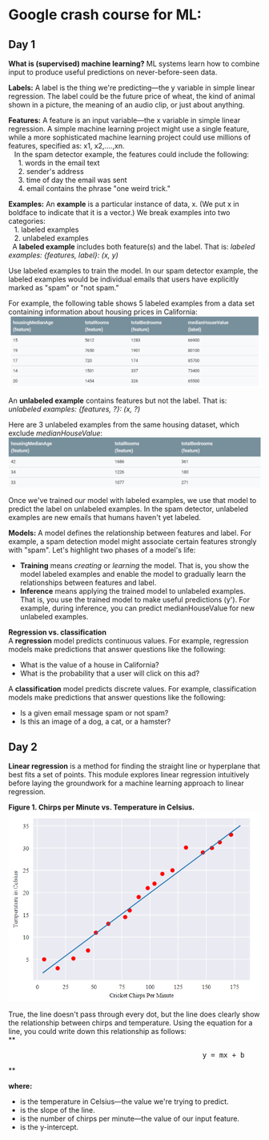 Google crash course for ML:
==============================================

Day 1
----------------------------------------------------------

**What is (supervised) machine learning?** ML systems learn how to combine input to produce useful predictions on never-before-seen data.

**Labels:** A label is the thing we're predicting—the y variable in simple linear regression. The label could be the future price of wheat, the kind of animal shown in a picture, the meaning of an audio clip, or just about anything.

**Features:** A feature is an input variable—the x variable in simple linear regression. A simple machine learning project might use a single feature, while a more sophisticated machine learning project could use millions of features, specified as: x1, x2,....,xn. <br>
  &nbsp;&nbsp;&nbsp;In the spam detector example, the features could include the following:<br>
    &nbsp;&nbsp;&nbsp;&nbsp;&nbsp;1. words in the email text<br>
    &nbsp;&nbsp;&nbsp;&nbsp;&nbsp;2. sender's address<br>
    &nbsp;&nbsp;&nbsp;&nbsp;&nbsp;3. time of day the email was sent<br>
    &nbsp;&nbsp;&nbsp;&nbsp;&nbsp;4. email contains the phrase "one weird trick."<br>

**Examples:** An **example** is a particular instance of data, x. (We put x in boldface to indicate that it is a vector.) We break examples into two categories:<br>
&nbsp;&nbsp;&nbsp;1. labeled examples<br>
&nbsp;&nbsp;&nbsp;2. unlabeled examples<br>
&nbsp; A **labeled example** includes both feature(s) and the label. That is:  *labeled examples: {features, label}: (x, y)* <br>

Use labeled examples to train the model. In our spam detector example, the labeled examples would be individual emails that users have explicitly marked as "spam" or "not spam." <br>

For example, the following table shows 5 labeled examples from a data set containing information about housing prices in California:<br>
![Labled Example](https://github.com/rajeshpp/ML-AI/blob/master/ML%20Images/Labled%20Example.PNG)

An **unlabeled example** contains features but not the label. That is: *unlabeled examples: {features, ?}: (x, ?)* <br>

Here are 3 unlabeled examples from the same housing dataset, which exclude *medianHouseValue*: <br>
![Unlabled Example](https://github.com/rajeshpp/ML-AI/blob/master/ML%20Images/Unlabled%20Example.PNG)

Once we've trained our model with labeled examples, we use that model to predict the label on unlabeled examples. In the spam detector, unlabeled examples are new emails that humans haven't yet labeled.

**Models:** A model defines the relationship between features and label. For example, a spam detection model might associate certain features strongly with "spam". Let's highlight two phases of a model's life: <br>
 * **Training** means *creating* or *learning* the model. That is, you show the model labeled examples and enable the model to gradually learn the relationships between features and label.<br>
 * **Inference** means applying the trained model to unlabeled examples. That is, you use the trained model to make useful predictions (y'). For example, during inference, you can predict medianHouseValue for new unlabeled examples. <br>


**Regression vs. classification** <br>
A **regression** model predicts continuous values. For example, regression models make predictions that answer questions like the following:<br>
* What is the value of a house in California? <br>
* What is the probability that a user will click on this ad? <br>

A **classification** model predicts discrete values. For example, classification models make predictions that answer questions like the following: <br>
* Is a given email message spam or not spam?
* Is this an image of a dog, a cat, or a hamster?

Day 2
----------------------------------------------

**Linear regression** is a method for finding the straight line or hyperplane that best fits a set of points. This module explores linear regression intuitively before laying the groundwork for a machine learning approach to linear regression.

**Figure 1. Chirps per Minute vs. Temperature in Celsius.**
![Unlabled Example](https://github.com/rajeshpp/ML-AI/blob/master/ML%20Images/Linear%20Regression%20Example.PNG)

True, the line doesn't pass through every dot, but the line does clearly show the relationship between chirps and temperature. Using the equation for a line, you could write down this relationship as follows:<br> **
<pre>                                              y = mx + b                     </pre>** <br>
**where:**
 * is the temperature in Celsius—the value we're trying to predict.
 * is the slope of the line.
 * is the number of chirps per minute—the value of our input feature.
 * is the y-intercept.
